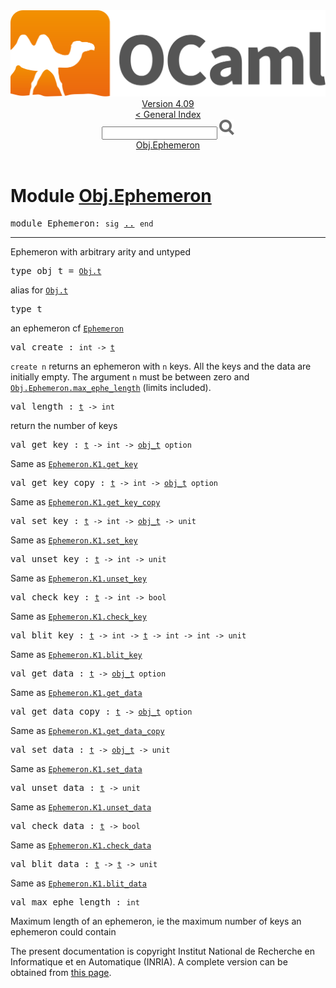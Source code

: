<!-- ((! set title API !)) ((! set documentation !)) ((! set api !)) ((! set nobreadcrumb !)) -->
<div class="api"><header><nav class="toc brand"><a class="brand" href="https://ocaml.org/"><img src="colour-logo-gray.svg" class="svg" alt="OCaml"></a></nav><nav class="toc"><div class="toc_version"><a href="/docs" id="version-select">Version 4.09</a></div><a href="index.html">&lt; General Index</a><div class="api_search"><input type="text" name="apisearch" id="api_search" oninput="mySearch(false);" onkeypress="this.oninput();" onclick="this.oninput();" onpaste="this.oninput();">
<img src="search_icon.svg" alt="Search" class="svg" onclick="mySearch(false)"></div>
<div id="search_results"></div><div class="toc_title"><a href="#top">Obj.Ephemeron</a></div><ul></ul></nav></header>

<h1>Module <a href="type_Obj.Ephemeron.html">Obj.Ephemeron</a></h1>

<pre><span id="MODULEEphemeron"><span class="keyword">module</span> Ephemeron</span>: <code class="code"><span class="keyword">sig</span></code> <a href="Obj.Ephemeron.html">..</a> <code class="code"><span class="keyword">end</span></code></pre><hr width="100%">
<p>Ephemeron with arbitrary arity and untyped</p>

<pre><span id="TYPEobj_t"><span class="keyword">type</span> <code class="type"></code>obj_t</span> = <code class="type"><a href="Obj.html#TYPEt">Obj.t</a></code> </pre>
<div class="info ">
<div class="info-desc">
<p>alias for <a href="Obj.html#TYPEt"><code class="code"><span class="constructor">Obj</span>.t</code></a></p>
</div>
</div>


<pre><span id="TYPEt"><span class="keyword">type</span> <code class="type"></code>t</span> </pre>
<div class="info ">
<div class="info-desc">
<p>an ephemeron cf <a href="Ephemeron.html"><code class="code"><span class="constructor">Ephemeron</span></code></a></p>
</div>
</div>


<pre><span id="VALcreate"><span class="keyword">val</span> create</span> : <code class="type">int -&gt; <a href="Obj.Ephemeron.html#TYPEt">t</a></code></pre><div class="info ">
<div class="info-desc">
<p><code class="code">create&nbsp;n</code> returns an ephemeron with <code class="code">n</code> keys.
      All the keys and the data are initially empty.
      The argument <code class="code">n</code> must be between zero
      and <a href="Obj.Ephemeron.html#VALmax_ephe_length"><code class="code"><span class="constructor">Obj</span>.<span class="constructor">Ephemeron</span>.max_ephe_length</code></a> (limits included).</p>
</div>
</div>

<pre><span id="VALlength"><span class="keyword">val</span> length</span> : <code class="type"><a href="Obj.Ephemeron.html#TYPEt">t</a> -&gt; int</code></pre><div class="info ">
<div class="info-desc">
<p>return the number of keys</p>
</div>
</div>

<pre><span id="VALget_key"><span class="keyword">val</span> get_key</span> : <code class="type"><a href="Obj.Ephemeron.html#TYPEt">t</a> -&gt; int -&gt; <a href="Obj.Ephemeron.html#TYPEobj_t">obj_t</a> option</code></pre><div class="info ">
<div class="info-desc">
<p>Same as <a href="Ephemeron.K1.html#VALget_key"><code class="code"><span class="constructor">Ephemeron</span>.<span class="constructor">K1</span>.get_key</code></a></p>
</div>
</div>

<pre><span id="VALget_key_copy"><span class="keyword">val</span> get_key_copy</span> : <code class="type"><a href="Obj.Ephemeron.html#TYPEt">t</a> -&gt; int -&gt; <a href="Obj.Ephemeron.html#TYPEobj_t">obj_t</a> option</code></pre><div class="info ">
<div class="info-desc">
<p>Same as <a href="Ephemeron.K1.html#VALget_key_copy"><code class="code"><span class="constructor">Ephemeron</span>.<span class="constructor">K1</span>.get_key_copy</code></a></p>
</div>
</div>

<pre><span id="VALset_key"><span class="keyword">val</span> set_key</span> : <code class="type"><a href="Obj.Ephemeron.html#TYPEt">t</a> -&gt; int -&gt; <a href="Obj.Ephemeron.html#TYPEobj_t">obj_t</a> -&gt; unit</code></pre><div class="info ">
<div class="info-desc">
<p>Same as <a href="Ephemeron.K1.html#VALset_key"><code class="code"><span class="constructor">Ephemeron</span>.<span class="constructor">K1</span>.set_key</code></a></p>
</div>
</div>

<pre><span id="VALunset_key"><span class="keyword">val</span> unset_key</span> : <code class="type"><a href="Obj.Ephemeron.html#TYPEt">t</a> -&gt; int -&gt; unit</code></pre><div class="info ">
<div class="info-desc">
<p>Same as <a href="Ephemeron.K1.html#VALunset_key"><code class="code"><span class="constructor">Ephemeron</span>.<span class="constructor">K1</span>.unset_key</code></a></p>
</div>
</div>

<pre><span id="VALcheck_key"><span class="keyword">val</span> check_key</span> : <code class="type"><a href="Obj.Ephemeron.html#TYPEt">t</a> -&gt; int -&gt; bool</code></pre><div class="info ">
<div class="info-desc">
<p>Same as <a href="Ephemeron.K1.html#VALcheck_key"><code class="code"><span class="constructor">Ephemeron</span>.<span class="constructor">K1</span>.check_key</code></a></p>
</div>
</div>

<pre><span id="VALblit_key"><span class="keyword">val</span> blit_key</span> : <code class="type"><a href="Obj.Ephemeron.html#TYPEt">t</a> -&gt; int -&gt; <a href="Obj.Ephemeron.html#TYPEt">t</a> -&gt; int -&gt; int -&gt; unit</code></pre><div class="info ">
<div class="info-desc">
<p>Same as <a href="Ephemeron.K1.html#VALblit_key"><code class="code"><span class="constructor">Ephemeron</span>.<span class="constructor">K1</span>.blit_key</code></a></p>
</div>
</div>

<pre><span id="VALget_data"><span class="keyword">val</span> get_data</span> : <code class="type"><a href="Obj.Ephemeron.html#TYPEt">t</a> -&gt; <a href="Obj.Ephemeron.html#TYPEobj_t">obj_t</a> option</code></pre><div class="info ">
<div class="info-desc">
<p>Same as <a href="Ephemeron.K1.html#VALget_data"><code class="code"><span class="constructor">Ephemeron</span>.<span class="constructor">K1</span>.get_data</code></a></p>
</div>
</div>

<pre><span id="VALget_data_copy"><span class="keyword">val</span> get_data_copy</span> : <code class="type"><a href="Obj.Ephemeron.html#TYPEt">t</a> -&gt; <a href="Obj.Ephemeron.html#TYPEobj_t">obj_t</a> option</code></pre><div class="info ">
<div class="info-desc">
<p>Same as <a href="Ephemeron.K1.html#VALget_data_copy"><code class="code"><span class="constructor">Ephemeron</span>.<span class="constructor">K1</span>.get_data_copy</code></a></p>
</div>
</div>

<pre><span id="VALset_data"><span class="keyword">val</span> set_data</span> : <code class="type"><a href="Obj.Ephemeron.html#TYPEt">t</a> -&gt; <a href="Obj.Ephemeron.html#TYPEobj_t">obj_t</a> -&gt; unit</code></pre><div class="info ">
<div class="info-desc">
<p>Same as <a href="Ephemeron.K1.html#VALset_data"><code class="code"><span class="constructor">Ephemeron</span>.<span class="constructor">K1</span>.set_data</code></a></p>
</div>
</div>

<pre><span id="VALunset_data"><span class="keyword">val</span> unset_data</span> : <code class="type"><a href="Obj.Ephemeron.html#TYPEt">t</a> -&gt; unit</code></pre><div class="info ">
<div class="info-desc">
<p>Same as <a href="Ephemeron.K1.html#VALunset_data"><code class="code"><span class="constructor">Ephemeron</span>.<span class="constructor">K1</span>.unset_data</code></a></p>
</div>
</div>

<pre><span id="VALcheck_data"><span class="keyword">val</span> check_data</span> : <code class="type"><a href="Obj.Ephemeron.html#TYPEt">t</a> -&gt; bool</code></pre><div class="info ">
<div class="info-desc">
<p>Same as <a href="Ephemeron.K1.html#VALcheck_data"><code class="code"><span class="constructor">Ephemeron</span>.<span class="constructor">K1</span>.check_data</code></a></p>
</div>
</div>

<pre><span id="VALblit_data"><span class="keyword">val</span> blit_data</span> : <code class="type"><a href="Obj.Ephemeron.html#TYPEt">t</a> -&gt; <a href="Obj.Ephemeron.html#TYPEt">t</a> -&gt; unit</code></pre><div class="info ">
<div class="info-desc">
<p>Same as <a href="Ephemeron.K1.html#VALblit_data"><code class="code"><span class="constructor">Ephemeron</span>.<span class="constructor">K1</span>.blit_data</code></a></p>
</div>
</div>

<pre><span id="VALmax_ephe_length"><span class="keyword">val</span> max_ephe_length</span> : <code class="type">int</code></pre><div class="info ">
<div class="info-desc">
<p>Maximum length of an ephemeron, ie the maximum number of keys an
      ephemeron could contain</p>
</div>
</div>

<div class="copyright">The present documentation is copyright Institut National de Recherche en Informatique et en Automatique (INRIA). A complete version can be obtained from <a href="http://caml.inria.fr/pub/docs/manual-ocaml/">this page</a>.</div></div>